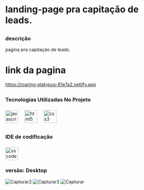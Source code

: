 # landing-page pra capitação de leads.

## <h3>descrição</h3>
pagina pra capitação de leads.

# link da pagina
https://roaring-platypus-81e7a2.netlify.app

## <h3 align="left">Tecnologias Utilizadas No Projeto</h3>

###

<div align="left">
  <img src="https://cdn.jsdelivr.net/gh/devicons/devicon/icons/javascript/javascript-original.svg" height="40" alt="javascript logo"  />
  <img width="12" />
  <img src="https://cdn.jsdelivr.net/gh/devicons/devicon/icons/html5/html5-original.svg" height="40" alt="html5 logo"  />
  <img width="12" />
  <img src="https://cdn.jsdelivr.net/gh/devicons/devicon/icons/css3/css3-original.svg" height="40" alt="css3 logo"  />
</div>

###

## <h3 align="left">IDE de codificação</h3>

###

<div align="left">
  <img src="https://cdn.jsdelivr.net/gh/devicons/devicon/icons/vscode/vscode-original.svg" height="40" alt="vscode logo"  />
</div>

###

<h3 align="left"></h3>

###

### versão: Desktop
![Capturar2](https://github.com/user-attachments/assets/fc7ffe2b-ba14-4ecc-b79b-a4d6cf36dfeb)
![Capturar3](https://github.com/user-attachments/assets/58ce40fa-61e8-4eae-a607-e4516f4b561a)
![Capturar](https://github.com/user-attachments/assets/326ac661-da2d-409a-bc67-43f78ed130b2)

